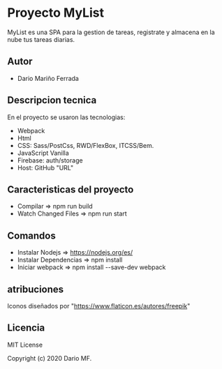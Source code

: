 # Proyecto MyList
MyList es una SPA para la gestion de tareas, registrate y almacena en la nube tus tareas diarias.

## Autor
- Dario Mariño Ferrada

## Descripcion tecnica
En el proyecto se usaron las tecnologias:
- Webpack
- Html
- CSS: Sass/PostCss, RWD/FlexBox, ITCSS/Bem.
- JavaScript Vanilla
- Firebase: auth/storage
- Host: GitHub "URL"

## Caracteristicas del proyecto
- Compilar               => npm run build
- Watch Changed Files    => npm run start

## Comandos
- Instalar Nodejs        => https://nodejs.org/es/
- Instalar Dependencias  => npm install
- Iniciar webpack        => npm install --save-dev webpack

## atribuciones
Iconos diseñados por "https://www.flaticon.es/autores/freepik"

## Licencia
MIT License

Copyright (c) 2020 Dario MF.